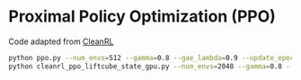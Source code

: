 # Proximal Policy Optimization (PPO)

Code adapted from [CleanRL](https://github.com/vwxyzjn/cleanrl/)

```bash
python ppo.py --num_envs=512 --gamma=0.8 --gae_lambda=0.9 --update_epochs=8 --target_kl=0.1 --num_minibatches=32 --env_id="PickCube-v1" --total_timesteps=100000000 --num_steps=100
python cleanrl_ppo_liftcube_state_gpu.py --num_envs=2048 --gamma=0.8 --gae_lambda=0.9 --update_epochs=1 --num_minibatches=32  --env_id="PushCube-v0" --total_timesteps=100000000 --num-steps=12
```